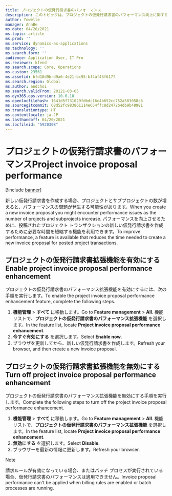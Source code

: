 ```yaml
---
title: プロジェクトの仮発行請求書のパフォーマンス
description: このトピックは、プロジェクトの仮発行請求書のパフォーマンス向上に関する情報を提供します。
author: Yowelle
manager: AnnBe
ms.date: 04/20/2021
ms.topic: article
ms.prod: ''
ms.service: dynamics-ax-applications
ms.technology: ''
ms.search.form: ''
audience: Application User, IT Pro
ms.reviewer: kfend
ms.search.scope: Core, Operations
ms.custom: 23561
ms.assetid: bfd18d9b-d9a6-4e21-bc95-bf4af45f617f
ms.search.region: Global
ms.author: andchoi
ms.search.validFrom: 20121-03-05
ms.dyn365.ops.version: 10.0.18
ms.openlocfilehash: 1641d5f731029fdbdc16c4b652cc752a583058c6
ms.sourcegitcommit: 68d52fc983861114e654ffc8d2472b4db9b48981
ms.translationtype: HT
ms.contentlocale: ja-JP
ms.lasthandoff: 04/20/2021
ms.locfileid: "5920308"
---
```

# <a name="project-invoice-proposal-performance"></a><span data-ttu-id="c9527-103">プロジェクトの仮発行請求書のパフォーマンス</span><span class="sxs-lookup"><span data-stu-id="c9527-103">Project invoice proposal performance</span></span>

[!include [banner](../includes/banner.md)]

<span data-ttu-id="c9527-104">新しい仮発行請求書を作成する場合、プロジェクトとサブプロジェクトの数が増えると、パフォーマンスの問題が発生する可能性があります。</span><span class="sxs-lookup"><span data-stu-id="c9527-104">When you create a new invoice proposal you might encounter performance issues as the number of projects and subprojects increase.</span></span> <span data-ttu-id="c9527-105">パフォーマンスを向上させるために、投稿されたプロジェクト トランザクションの新しい仮発行請求書を作成するために必要な時間を短縮する機能を利用できます。</span><span class="sxs-lookup"><span data-stu-id="c9527-105">To improve performance, a feature is available that reduces the time needed to create a new invoice proposal for posted project transactions.</span></span>

## <a name="enable-project-invoice-proposal-performance-enhancement"></a><span data-ttu-id="c9527-106">プロジェクトの仮発行請求書拡張機能を有効にする</span><span class="sxs-lookup"><span data-stu-id="c9527-106">Enable project invoice proposal performance enhancement</span></span>
<span data-ttu-id="c9527-107">プロジェクトの仮発行請求書のパフォーマンス拡張機能を有効にするには、次の手順を実行します。</span><span class="sxs-lookup"><span data-stu-id="c9527-107">To enable the project invoice proposal performance enhancement feature, complete the following steps.</span></span>

1.  <span data-ttu-id="c9527-108">**機能管理** > **すべて** に移動します。</span><span class="sxs-lookup"><span data-stu-id="c9527-108">Go to **Feature management** > **All**.</span></span> <span data-ttu-id="c9527-109">機能リストで、**プロジェクトの仮発行請求書のパフォーマンス拡張機能** を選択します。</span><span class="sxs-lookup"><span data-stu-id="c9527-109">In the feature list, locate **Project invoice proposal performance enhancement**.</span></span>
2.  <span data-ttu-id="c9527-110">**今すぐ有効にする** を選択します。</span><span class="sxs-lookup"><span data-stu-id="c9527-110">Select **Enable now**.</span></span>
3.  <span data-ttu-id="c9527-111">ブラウザを更新してから、新しい仮発行請求書を作成します。</span><span class="sxs-lookup"><span data-stu-id="c9527-111">Refresh your browser, and then create a new invoice proposal.</span></span>

## <a name="turn-off-project-invoice-proposal-performance-enhancement"></a><span data-ttu-id="c9527-112">プロジェクトの仮発行請求書拡張機能を無効にする</span><span class="sxs-lookup"><span data-stu-id="c9527-112">Turn off project invoice proposal performance enhancement</span></span>
<span data-ttu-id="c9527-113">プロジェクトの仮発行請求書のパフォーマンス拡張機能を無効にする手順を実行します。</span><span class="sxs-lookup"><span data-stu-id="c9527-113">Complete the following steps to turn off the project invoice proposal performance enhancement.</span></span>

1.  <span data-ttu-id="c9527-114">**機能管理** > **すべて** に移動します。</span><span class="sxs-lookup"><span data-stu-id="c9527-114">Go to **Feature management** > **All**.</span></span> <span data-ttu-id="c9527-115">機能リストで、**プロジェクトの仮発行請求書のパフォーマンス拡張機能** を選択します。</span><span class="sxs-lookup"><span data-stu-id="c9527-115">In the feature list, locate **Project invoice proposal performance enhancement**.</span></span>
2.  <span data-ttu-id="c9527-116">**無効にする** を選択します。</span><span class="sxs-lookup"><span data-stu-id="c9527-116">Select **Disable**.</span></span>
3.  <span data-ttu-id="c9527-117">ブラウザーを最新の情報に更新します。</span><span class="sxs-lookup"><span data-stu-id="c9527-117">Refresh your browser.</span></span>

> [!NOTE]
> <span data-ttu-id="c9527-118">請求ルールが有効になっている場合、またはバッチ プロセスが実行されている場合、仮発行請求書のパフォーマンスは適用できません。</span><span class="sxs-lookup"><span data-stu-id="c9527-118">Invoice proposal performance can't be applied when billing rules are enabled or batch processes are running.</span></span>
